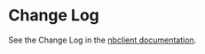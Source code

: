 # Change Log

See the Change Log in the [nbclient documentation](https://nbclient.readthedocs.io/en/latest/changelog.html).